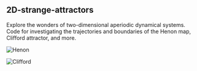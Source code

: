 ## 2D-strange-attractors
Explore the wonders of two-dimensional aperiodic dynamical systems. Code for investigating the trajectories and boundaries of the Henon map, Clifford attractor, and more.

![Henon](https://blbadger.github.io/misc_images/henon_reversed_overlay.png)

![Clifford](https://blbadger.github.io/clifford_attractor/semi_clifford_cover.png)
